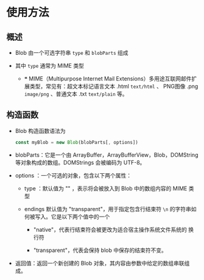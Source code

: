 # 使用方法

## 概述

*   Blob  由一个可选字符串  `type` 和 `blobParts` 组成

*   其中 `type` 通常为 MIME 类型

    *   ❝ MIME（Multipurpose Internet Mail Extensions）多用途互联网邮件扩展类型，常见有：超文本标记语言文本 .html `text/html`  、 PNG图像 .png `image/png` 、普通文本 .txt `text/plain` 等。

## 构造函数

*   Blob 构造函数语法为

    ```javascript
    const myBlob = new Blob(blobParts[, options])
    ```

*   blobParts：它是一个由 ArrayBuffer，ArrayBufferView，Blob，DOMString 等对象构成的数组。DOMStrings 会被编码为 UTF-8。

*   options  ：一个可选的对象，包含以下两个属性：&#x20;

    *   type ：默认值为 ""  ，表示将会被放入到 Blob 中的数组内容的 MIME 类型

    *   endings 默认值为 "transparent"，用于指定包含行结束符 `\n`  的字符串如何被写入。它是以下两个值中的一个

        *   "native"，代表行结束符会被更改为适合宿主操作系统文件系统的 换行符

        *   "transparent"，代表会保持 blob 中保存的结束符不变。

*   返回值：返回一个新创建的 Blob 对象，其内容由参数中给定的数组串联组成。
